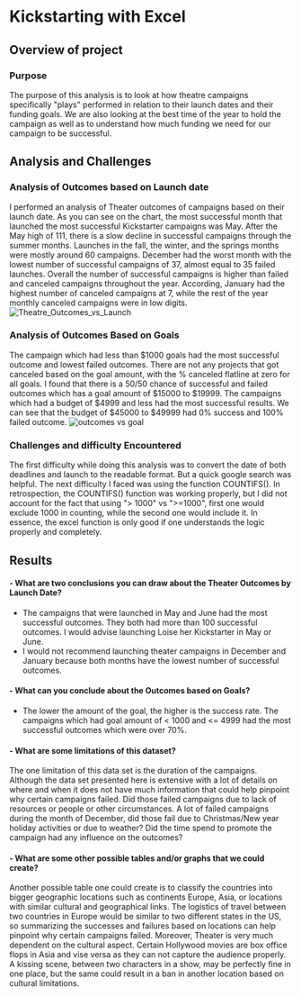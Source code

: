 # Kickstarting with Excel
## Overview of project 
### Purpose
The purpose of this analysis is to look at how theatre campaigns specifically "plays" performed in relation to their launch dates and their funding goals. We are also looking at the best time of the year to hold the campaign as well as to understand how much funding we need for our campaign to be successful.
## Analysis and Challenges
### Analysis of Outcomes based on Launch date
I performed an analysis of Theater outcomes of campaigns based on their launch date. As you can see on the chart, the most successful month that launched the most successful Kickstarter campaigns was May. After the May high of 111, there is a slow decline in successful campaigns through the summer months. Launches in the fall, the winter, and the springs months were mostly around 60 campaigns.  December had the worst month with the lowest number of successful campaigns of 37, almost equal to 35 failed launches. Overall the number of successful campaigns is higher than failed and canceled campaigns throughout the year. According, January had the highest number of canceled campaigns at 7, while the rest of the year monthly canceled campaigns were in low digits. 
![Theatre_Outcomes_vs_Launch](https://user-images.githubusercontent.com/85364095/124396157-cdd23580-dcbc-11eb-9049-834ef2ed2fde.png)

### Analysis of Outcomes Based on Goals
The campaign which had less than $1000 goals had the most successful outcome and lowest failed outcomes. There are not any projects that got canceled based on the goal amount, with the % canceled flatline at zero for all goals. I found that there is a 50/50 chance of successful and failed outcomes which has a goal amount of $15000 to $19999. The campaigns which had a budget of $4999 and less had the most successful results. We can see that the budget of $45000 to $49999 had 0% success and 100% failed outcome. 
![outcomes vs goal](https://user-images.githubusercontent.com/85364095/124396126-aa0eef80-dcbc-11eb-98f6-6ba361e2cdc5.png)

### Challenges and difficulty Encountered
The first difficulty while doing this analysis was to convert the date of both deadlines and launch to the readable format. But a quick google search was helpful. The next difficulty I faced was using the function COUNTIFS(). In retrospection, the COUNTIFS() function was working properly, but I did not account for the fact that using "> 1000" vs ">=1000", first one would exclude 1000 in counting, while the second one would include it. In essence, the excel function is only good if one understands the logic properly and completely.  
## Results
#### - What are two conclusions you can draw about the Theater Outcomes by Launch Date?
* The campaigns that were launched in May and June had the most successful outcomes. They both had more than 100 successful outcomes. I would advise launching Loise her Kickstarter in May or June. 
* I would not recommend launching theater campaigns in December and January because both months have the lowest number of successful outcomes. 
#### - What can you conclude about the Outcomes based on Goals?
* The lower the amount of the goal, the higher is the success rate. The campaigns which had goal amount of < 1000 and <= 4999 had the most successful outcomes which were over 70%. 

#### - What are some limitations of this dataset?
The one limitation of this data set is the duration of the campaigns. Although the data set presented here is extensive with a lot of details on where and when it does not have much information that could help pinpoint why certain campaigns failed. Did those failed campaigns due to lack of resources or people or other circumstances. A lot of failed campaigns during the month of December, did those fail due to Christmas/New year holiday activities or due to weather?  Did the time spend to promote the campaign had any influence on the outcomes?
#### - What are some other possible tables and/or graphs that we could create?
Another possible table one could create is to classify the countries into bigger geographic locations such as continents Europe, Asia, or locations with similar cultural and geographical links. The logistics of travel between two countries in Europe would be similar to two different states in the US, so summarizing the successes and failures based on locations can help pinpoint why certain campaigns failed. Moreover, Theater is very much dependent on the cultural aspect. Certain Hollywood movies are box office flops in Asia and vise versa as they can not capture the audience properly. A kissing scene, between two characters in a show, may be perfectly fine in one place, but the same could result in a ban in another location based on cultural limitations.    
